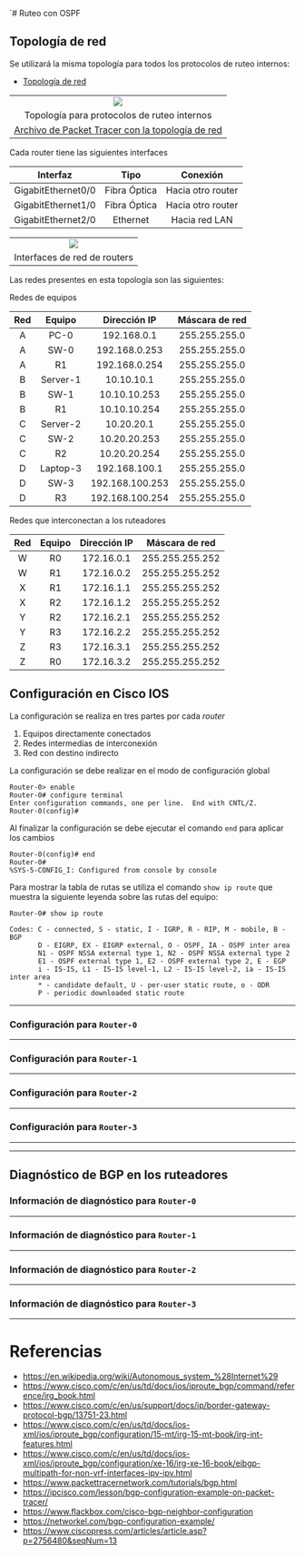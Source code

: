 `# Ruteo con OSPF

## Topología de red

Se utilizará la misma topología para todos los protocolos de ruteo internos:

* [Topología de red](routing-topology.md)

|    |
|:--:|
|![](../img/routing-topology.png)|
|Topología para protocolos de ruteo internos|
|[Archivo de Packet Tracer con la topología de red](../files/routing-topology.pkt)|
<!--
|[Archivo de Packet Tracer con la implementación de ruteo OSPF](../files/routing-bgp.pkt)|
-->

Cada router tiene las siguientes interfaces

| Interfaz           | Tipo         | Conexión          |
|:------------------:|:------------:|:-----------------:|
| GigabitEthernet0/0 | Fibra Óptica | Hacia otro router |
| GigabitEthernet1/0 | Fibra Óptica | Hacia otro router |
| GigabitEthernet2/0 | Ethernet     | Hacia red LAN     |

|    |
|:--:|
|![](../img/router-interfaces.png)|
|Interfaces de red de routers|

Las redes presentes en esta topología son las siguientes:

Redes de equipos

| Red | Equipo   | Dirección IP    | Máscara de red  |
|:---:|:--------:|:---------------:|:---------------:|
| A   | PC-0     | 192.168.0.1     | 255.255.255.0   |
| A   | SW-0     | 192.168.0.253   | 255.255.255.0   |
| A   | R1       | 192.168.0.254   | 255.255.255.0   |
| B   | Server-1 | 10.10.10.1      | 255.255.255.0   |
| B   | SW-1     | 10.10.10.253    | 255.255.255.0   |
| B   | R1       | 10.10.10.254    | 255.255.255.0   |
| C   | Server-2 | 10.20.20.1      | 255.255.255.0   |
| C   | SW-2     | 10.20.20.253    | 255.255.255.0   |
| C   | R2       | 10.20.20.254    | 255.255.255.0   |
| D   | Laptop-3 | 192.168.100.1   | 255.255.255.0   |
| D   | SW-3     | 192.168.100.253 | 255.255.255.0   |
| D   | R3       | 192.168.100.254 | 255.255.255.0   |

Redes que interconectan a los ruteadores

| Red | Equipo | Dirección IP     | Máscara de red  |
|:---:|:------:|:----------------:|:---------------:|
| W   | R0     | 172.16.0.1       | 255.255.255.252 |
| W   | R1     | 172.16.0.2       | 255.255.255.252 |
| X   | R1     | 172.16.1.1       | 255.255.255.252 |
| X   | R2     | 172.16.1.2       | 255.255.255.252 |
| Y   | R2     | 172.16.2.1       | 255.255.255.252 |
| Y   | R3     | 172.16.2.2       | 255.255.255.252 |
| Z   | R3     | 172.16.3.1       | 255.255.255.252 |
| Z   | R0     | 172.16.3.2       | 255.255.255.252 |

## Configuración en Cisco IOS

La configuración se realiza en tres partes por cada _router_

1. Equipos directamente conectados
2. Redes intermedias de interconexión
3. Red con destino indirecto

La configuración se debe realizar en el modo de configuración global

```
Router-0> enable
Router-0# configure terminal
Enter configuration commands, one per line.  End with CNTL/Z.
Router-0(config)#
```

Al finalizar la configuración se debe ejecutar el comando `end` para aplicar los cambios

```
Router-0(config)# end
Router-0#
%SYS-5-CONFIG_I: Configured from console by console
```

Para mostrar la tabla de rutas se utiliza el comando `show ip route` que muestra la siguiente leyenda sobre las rutas del equipo:

```
Router-0# show ip route

Codes: C - connected, S - static, I - IGRP, R - RIP, M - mobile, B - BGP
       D - EIGRP, EX - EIGRP external, O - OSPF, IA - OSPF inter area
       N1 - OSPF NSSA external type 1, N2 - OSPF NSSA external type 2
       E1 - OSPF external type 1, E2 - OSPF external type 2, E - EGP
       i - IS-IS, L1 - IS-IS level-1, L2 - IS-IS level-2, ia - IS-IS inter area
       * - candidate default, U - per-user static route, o - ODR
       P - periodic downloaded static route
```

--------------------------------------------------------------------------------

### Configuración para `Router-0`

--------------------------------------------------------------------------------

### Configuración para `Router-1`

--------------------------------------------------------------------------------

### Configuración para `Router-2`

--------------------------------------------------------------------------------

### Configuración para `Router-3`

--------------------------------------------------------------------------------
--------------------------------------------------------------------------------

## Diagnóstico de BGP en los ruteadores

### Información de diagnóstico para `Router-0`

--------------------------------------------------------------------------------

### Información de diagnóstico para `Router-1`

--------------------------------------------------------------------------------

### Información de diagnóstico para `Router-2`

--------------------------------------------------------------------------------

### Información de diagnóstico para `Router-3`

--------------------------------------------------------------------------------

# Referencias

+ <https://en.wikipedia.org/wiki/Autonomous_system_%28Internet%29>
+ <https://www.cisco.com/c/en/us/td/docs/ios/iproute_bgp/command/reference/irg_book.html>
+ <https://www.cisco.com/c/en/us/support/docs/ip/border-gateway-protocol-bgp/13751-23.html>
+ <https://www.cisco.com/c/en/us/td/docs/ios-xml/ios/iproute_bgp/configuration/15-mt/irg-15-mt-book/irg-int-features.html>
+ <https://www.cisco.com/c/en/us/td/docs/ios-xml/ios/iproute_bgp/configuration/xe-16/irg-xe-16-book/eibgp-multipath-for-non-vrf-interfaces-ipv-ipv.html>
+ <https://www.packettracernetwork.com/tutorials/bgp.html>
+ <https://ipcisco.com/lesson/bgp-configuration-example-on-packet-tracer/>
+ <https://www.flackbox.com/cisco-bgp-neighbor-configuration>
+ <https://networkel.com/bgp-configuration-example/>
+ <https://www.ciscopress.com/articles/article.asp?p=2756480&seqNum=13>

